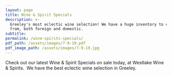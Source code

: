 ```yaml
---
layout: page
title: Wine & Spirit Specials
description: >-
  Greeley's most eclectic wine selection! We have a huge inventory to choose
  from, both foreign and domestic.
subtitle:
permalink: /wine-spirits-specials/
pdf_path: /assets/images/7-9-19.pdf
pdf_image_path: /assets/images/7-9-19.jpg
---
```


Check out our latest Wine & Spirit Specials on sale today, at Westlake Wine & Spirits. &nbsp;We have the best eclectic wine selection in Greeley.